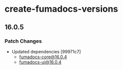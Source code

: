 # create-fumadocs-versions

## 16.0.5

### Patch Changes

- Updated dependencies [99971c7]
  - fumadocs-core@16.0.4
  - fumadocs-ui@16.0.4
